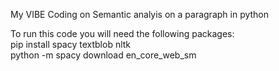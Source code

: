 My VIBE Coding on Semantic analyis on a paragraph in python

To run this code you will need the following packages:\
pip install spacy textblob nltk\
python -m spacy download en_core_web_sm
